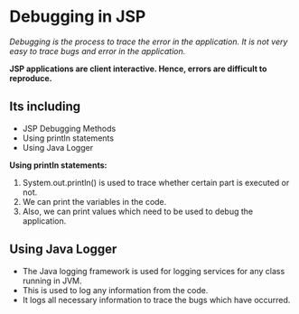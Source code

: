 # Debugging in JSP
*Debugging is the process to trace the error in the application. It is not very easy to trace bugs and error in the application.*

**JSP applications are client interactive. Hence, errors are difficult to reproduce.**

## Its including

- JSP Debugging Methods
- Using println statements
- Using Java Logger

**Using println statements:**

1. System.out.println() is used to trace whether certain part is executed or not.
2. We can print the variables in the code.
3. Also, we can print values which need to be used to debug the application.

## Using Java Logger

- The Java logging framework is used for logging services for any class running in JVM.
- This is used to log any information from the code.
- It logs all necessary information to trace the bugs which have occurred.
